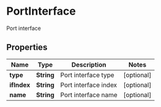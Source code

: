 

# PortInterface

Port interface

## Properties

| Name | Type | Description | Notes |
|------------ | ------------- | ------------- | -------------|
|**type** | **String** | Port interface type |  [optional] |
|**ifIndex** | **String** | Port interface index |  [optional] |
|**name** | **String** | Port interface name |  [optional] |



